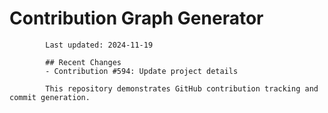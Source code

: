 # Contribution Graph Generator
            
            Last updated: 2024-11-19
            
            ## Recent Changes
            - Contribution #594: Update project details
            
            This repository demonstrates GitHub contribution tracking and commit generation.
        